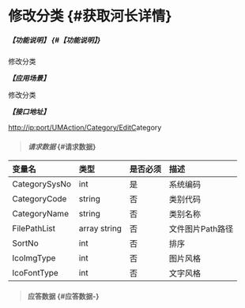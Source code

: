 # 修改分类 {#获取河长详情}

##### _【功能说明】_ {#【功能说明】}

修改分类

_**【应用场景】**_

修改分类

_**【接口地址】**_

[http://ip:port/UMAction/Category/EditC](http://ip:port/HMQuery/RiverMaster/GetRiverMasterByRiverMasterSysNo)ategory

> #### _请求数据_ {#请求数据}

| 变量名 | 类型 | 是否必须 | 描述 |
| :--- | :--- | :--- | :--- |
| CategorySysNo | int | 是 | 系统编码 |
| CategoryCode | string | 否 | 类别代码 |
| CategoryName | string | 否 | 类别名称 |
| FilePathList | array string | 否 | 文件图片Path路径 |
| SortNo | int | 否 | 排序 |
| IcoImgType | int | 否 | 图片风格 |
| IcoFontType | int | 否 | 文字风格 |

> #### 应答数据 {#应答数据-}



